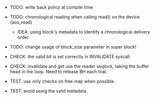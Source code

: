 * TODO: write back policy at compile time
* TODO: chronological reading when calling read() on the device (aos_read)
  * IDEA: using block's metadata to identify a chronological delivery order.
* TODO: change usage of block_size parameter in super block!


* CHECK: the valid bit is set correctly in INVALIDATE syscall
* CHECK: invalidate and get use the reader seqlock, taking the buffer head in the loop. Need to release BH each trial.


* TEST: use only checks on free map when possible.
* TEST: avoid using the valid metadata.